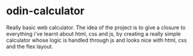 # odin-calculator
Really basic web calculator. The idea of the project is to give a closure to everything i've learnt about html, css and js, by creating a really simple calculator whose logic is handled through js and looks nice with html, css and the flex layout.

